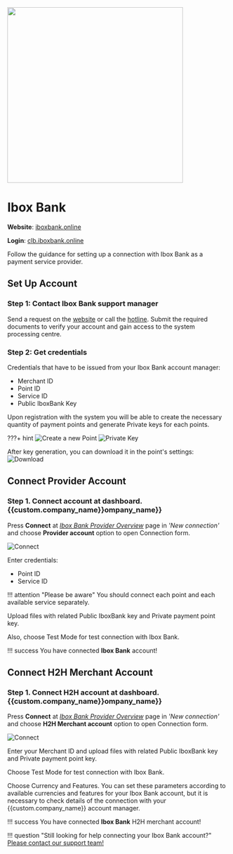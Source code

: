 <img src="https://static.openfintech.io/payment_providers/iboxbank/logo.png?w=400" width="400px" >

# Ibox Bank

**Website**: [iboxbank.online](https://iboxbank.online/ua/)

**Login**: [clb.iboxbank.online](https://clb.iboxbank.online:7002/ifobsClient/LoginShow.action?localeName=en)

Follow the guidance for setting up a connection with Ibox Bank as a payment service provider.

## Set Up Account

### Step 1: Contact Ibox Bank support manager

Send a request on the [website](https://iboxbank.online/ua/open-account) or call the [hotline](tel:0800500178). Submit the required documents to verify your account and gain access to the system processing centre.

### Step 2: Get credentials

Credentials that have to be issued from your Ibox Bank account manager:

* Merchant ID
* Point ID
* Service ID
* Public IboxBank Key

Upon registration with the system you will be able to create the necessary quantity of payment points and generate Private keys for each points.

???+ hint
    ![Create a new Point](images/point-creation.png)
    ![Private Key](images/private-key-generation.png)

After key generation, you can download it in the point's settings:
![Download](images/download-private-key.png)

## Connect Provider Account

### Step 1. Connect account at dashboard.{{custom.company_name}}ompany_name}}

Press **Connect** at [*Ibox Bank Provider Overview*](https://dashboard.{{custom.company_name}}ompany_name}}/connect-directory/payment-providers/iboxbank/general) page in *'New connection'* and choose **Provider account** option to open Connection form.

![Connect](images/provider-account.png)

Enter credentials:

* Point ID
* Service ID

!!! attention "Please be aware"
    You should connect each point and each available service separately.

Upload files with related Public IboxBank key and Private payment point key.

Also, choose Test Mode for test connection with Ibox Bank.

!!! success
    You have connected **Ibox Bank** account!

## Connect H2H Merchant Account

### Step 1. Connect H2H account at dashboard.{{custom.company_name}}ompany_name}}

Press **Connect** at [*Ibox Bank Provider Overview*](https://dashboard.{{custom.company_name}}ompany_name}}/connect-directory/payment-providers/iboxbank/general) page in *'New connection'* and choose **H2H Merchant account** option to open Connection form.

![Connect](images/h2h-merchant-account.png)

Enter your Merchant ID and upload files with related Public IboxBank key and Private payment point key.

Choose Test Mode for test connection with Ibox Bank.

Choose Currency and Features. You can set these parameters according to available currencies and features for your Ibox Bank account, but it is necessary to check details of the connection with your {{custom.company_name}} account manager.

!!! success
    You have connected **Ibox Bank** H2H merchant account!

!!! question "Still looking for help connecting your Ibox Bank account?"
    [Please contact our support team!](mailto:{{custom.support_email}}ompany_name}})
